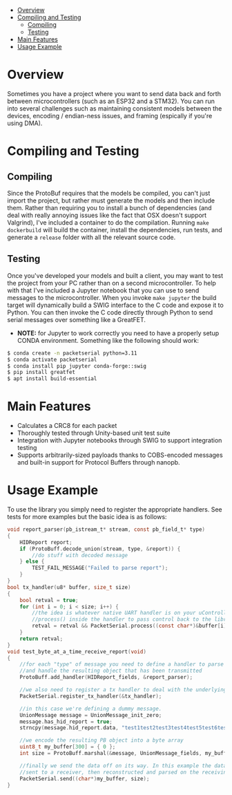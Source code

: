 - [Overview](#overview)
- [Compiling and Testing](#compiling-and-testing)
  - [Compiling](#compiling)
  - [Testing](#testing)
- [Main Features](#main-features)
- [Usage Example](#usage-example)



# Overview
Sometimes you have a project where you want to send data back and forth between microcontrollers (such as an ESP32 and a STM32). You can run into several challenges such as maintaining consistent models between the devices, encoding / endian-ness issues, and framing (espically if you're using DMA). 

# Compiling and Testing
## Compiling
Since the ProtoBuf requires that the models be compiled, you can't just import the project, but rather must generate the models and then include them. Rather than requiring you to install a bunch of dependencies (and deal with really annoying issues like the fact that OSX doesn't support Valgrind), I've included a container to do the compilation. Running `make dockerbuild` will build the container, install the dependencies, run tests, and generate a `release` folder with all the relevant source code.

## Testing
Once you've developed your models and built a client, you may want to test the project from your PC rather than on a second microcontroller. To help with that I've included a Jupyter notebook that you can use to send messages to the microcontroller. When you invoke `make jupyter` the build target will dynamically build a SWIG interface to the C code and expose it to Python. You can then invoke the C code directly through Python to send serial messages over something like a GreatFET. 
 - **NOTE:** for Jupyter to work correctly you need to have a properly setup CONDA environment. Something like the following should work:
 ``` sh
$ conda create -n packetserial python=3.11
$ conda activate packetserial
$ conda install pip jupyter conda-forge::swig
$ pip install greatfet
$ apt install build-essential
 ```  

# Main Features
- Calculates a CRC8 for each packet
- Thoroughly tested through Unity-based unit test suite
- Integration with Jupyter notebooks through SWIG to support integration testing
- Supports arbitrarily-sized payloads thanks to COBS-encoded messages and built-in support for Protocol Buffers through nanopb.


# Usage Example
To use the library you simply need to register the appropriate handlers. See tests for more examples but the basic idea is as follows:
```c
void report_parser(pb_istream_t* stream, const pb_field_t* type)
{
    HIDReport report;
    if (ProtoBuff.decode_union(stream, type, &report)) {
        //do stuff with decoded message
    } else {
        TEST_FAIL_MESSAGE("Failed to parse report");
    }
}
bool tx_handler(u8* buffer, size_t size)
{
    bool retval = true;
    for (int i = 0; i < size; i++) {
        //the idea is whatever native UART handler is on your uController you would call
        //process() inside the handler to pass control back to the library
        retval = retval && PacketSerial.process((const char*)&buffer[i], 1);
    }
    return retval;
}
void test_byte_at_a_time_receive_report(void)
{
    //for each "type" of message you need to define a handler to parse the stream into an object
    //and handle the resulting object that has been transmitted
    ProtoBuff.add_handler(HIDReport_fields, &report_parser);

    //we also need to register a tx handler to deal with the underlying UART transmission
    PacketSerial.register_tx_handler(&tx_handler);

    //in this case we're defining a dummy message.
    UnionMessage message = UnionMessage_init_zero;
    message.has_hid_report = true;
    strncpy(message.hid_report.data, "test1test2test3test4test5test6test7testtest1test2test3test4test5test6test7test", strlen("test1test2test3test4test5test6test7testtest1test2test3test4test5test6test7test") + 1);

    //we encode the resulting PB object into a byte array
    uint8_t my_buffer[300] = { 0 };
    int size = ProtoBuff.marshal(&message, UnionMessage_fields, my_buffer, 300, true);

    //finally we send the data off on its way. In this example the data will be broken into several packets,
    //sent to a receiver, then reconstructed and parsed on the receiving end.
    PacketSerial.send((char*)my_buffer, size);
}
```

